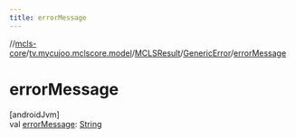 ```yaml
---
title: errorMessage
---
```

//[mcls-core](../../../../index.html)/[tv.mycujoo.mclscore.model](../../index.html)/[MCLSResult](../index.html)/[GenericError](index.html)/[errorMessage](error-message.html)



# errorMessage



[androidJvm]\
val [errorMessage](error-message.html): [String](https://kotlinlang.org/api/latest/jvm/stdlib/kotlin/-string/index.html)





